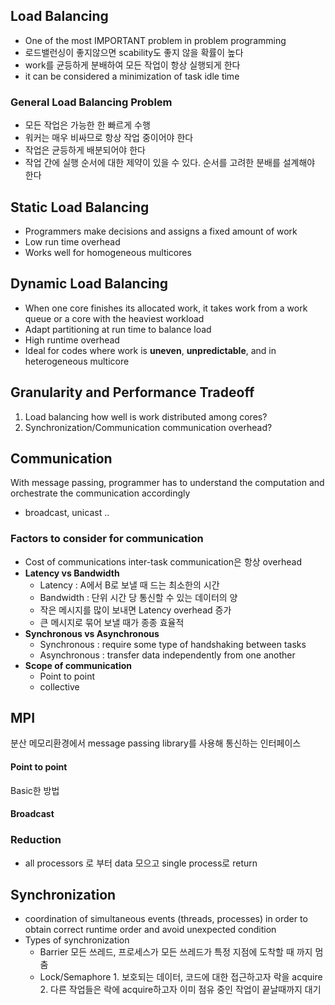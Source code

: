 ## Load Balancing
- One of the most IMPORTANT problem in problem programming
- 로드밸런싱이 좋지않으면 scability도 좋지 않을 확률이 높다
- work를 균등하게 분배하여 모든 작업이 항상 실행되게 한다
- it can be considered a minimization of task idle time
### General Load Balancing Problem
- 모든 작업은 가능한 한 빠르게 수행
- 워커는 매우 비싸므로 항상 작업 중이어야 한다
- 작업은 균등하게 배분되어야 한다
- 작업 간에 실행 순서에 대한 제약이 있을 수 있다. 순서를 고려한 분배를 설계해야 한다
## Static Load Balancing
- Programmers make decisions and assigns a fixed amount of work
- Low run time overhead
- Works well for homogeneous multicores
## Dynamic Load Balancing
- When one core finishes its allocated work, it takes work from a work queue or a core with the heaviest workload
- Adapt partitioning at run time to balance load
- High runtime overhead
- Ideal for codes where work is **uneven**, **unpredictable**, and in heterogeneous multicore
## Granularity and Performance Tradeoff
1. Load balancing
   how well is work distributed among cores?
2. Synchronization/Communication
   communication overhead?
## Communication
With message passing, programmer has to understand the computation and orchestrate the communication accordingly
- broadcast, unicast ..
### Factors to consider for communication
- Cost of communications
  inter-task communication은 항상 overhead
- **Latency vs Bandwidth**
  - Latency : A에서 B로 보낼 때 드는 최소한의 시간
  - Bandwidth : 단위 시간 당 통신할 수 있는 데이터의 양
  - 작은 메시지를 많이 보내면 Latency overhead 증가
  - 큰 메시지로 묶어 보낼 때가 종종 효율적
- **Synchronous vs Asynchronous**
  - Synchronous : require some type of handshaking between tasks
  - Asynchronous : transfer data independently from one another
- **Scope of communication**
  - Point to point
  - collective
## MPI 
분산 메모리환경에서 message passing library를 사용해 통신하는 인터페이스
#### Point to point
Basic한 방법
#### Broadcast
### Reduction
- all processors 로 부터 data 모으고 single process로 return
## Synchronization
- coordination of simultaneous events (threads, processes) in order to obtain correct runtime order and avoid unexpected condition
- Types of synchronization
	- Barrier
	  모든 쓰레드, 프로세스가 모든 쓰레드가 특정 지점에 도착할 때 까지 멈춤
	-  Lock/Semaphore
	  1. 보호되는 데이터, 코드에 대한 접근하고자 락을 acquire
	  2. 다른 작업들은 락에 acquire하고자 이미 점유 중인 작업이 끝날때까지 대기

